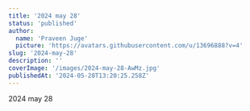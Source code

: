```yaml
---
title: '2024 may 28'
status: 'published'
author:
  name: 'Praveen Juge'
  picture: 'https://avatars.githubusercontent.com/u/13696888?v=4'
slug: '2024-may-28'
description: ''
coverImage: '/images/2024-may-28-AwMz.jpg'
publishedAt: '2024-05-28T13:20:25.258Z'
---
```


2024 may 28